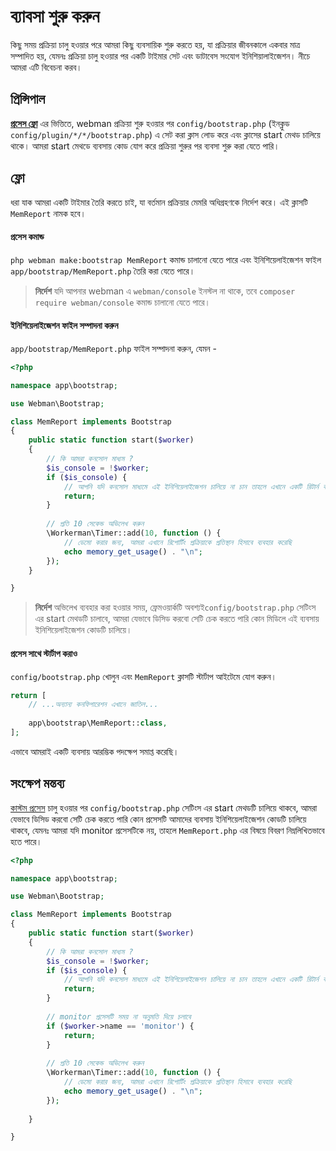 # ব্যাবসা শুরু করুন

কিছু সময় প্রক্রিয়া চালু হওয়ার পরে আমরা কিছু ব্যবসায়িক শুরু করতে হয়, যা প্রক্রিয়ার জীবনকালে একবার মাত্র সম্পাদিত হয়, যেমনঃ প্রক্রিয়া চালু হওয়ার পর একটি টাইমার সেট এবং ডাটাবেস সংযোগ ইনিশিয়ালাইজেশন। নীচে আমরা এটি বিবেচনা করব।

## প্রিন্সিপাল
**[প্রসেস ফ্লো](process.md)** এর ভিত্তিতে, webman প্রক্রিয়া শুরু হওয়ার পর `config/bootstrap.php` (ইনক্লুড `config/plugin/*/*/bootstrap.php`) এ সেট করা ক্লাস লোড করে এবং ক্লাসের start মেথড চালিয়ে থাকে। আমরা start মেথডে ব্যবসায় কোড যোগ করে প্রক্রিয়া শুরুর পর ব্যবসা শুরু করা যেতে পারি।

## ফ্লো
ধরা যাক আমরা একটি টাইমার তৈরি করতে চাই, যা বর্তমান প্রক্রিয়ার মেমরি অধিগ্রহণকে নির্দেশ করে। এই ক্লাসটি `MemReport` নামক হবে।

#### প্রসেস কমান্ড

`php webman make:bootstrap MemReport` কমান্ড চালানো যেতে পারে এবং ইনিশিয়েলাইজেশন ফাইল `app/bootstrap/MemReport.php` তৈরি করা যেতে পারে।

> **নির্দেশ**
> যদি আপনার webman এ `webman/console` ইনস্টল না থাকে, তবে `composer require webman/console` কমান্ড চালানো যেতে পারে।

#### ইনিশিয়েলাইজেশন ফাইল সম্পাদনা করুন
`app/bootstrap/MemReport.php` ফাইল সম্পাদনা করুন, যেমন - 
```php
<?php

namespace app\bootstrap;

use Webman\Bootstrap;

class MemReport implements Bootstrap
{
    public static function start($worker)
    {
        // কি আমরা কনসোল মাধ্যম ? 
        $is_console = !$worker;
        if ($is_console) {
            // আপনি যদি কনসোল মাধ্যমে এই ইনিশিয়েলাইজেশন চালিয়ে না চান তাহলে এখানে একটি রিটার্ন করুন
            return;
        }
        
        // প্রতি 10 সেকেন্ড অভিলেখ করুন
        \Workerman\Timer::add(10, function () {
            // ডেমো করার জন্য, আমরা এখানে রিপোর্টিং প্রক্রিয়াকে প্রতিস্থান হিসাবে ব্যবহার করেছি
            echo memory_get_usage() . "\n";
        });
    }

}
```

> **নির্দেশ**
> অভিলেখ ব্যবহার করা হওয়ার সময়, ফ্রেমওয়ার্কটি অবশ্যই`config/bootstrap.php` সেটিংস এর start মেথডটি চালাবে, আমরা যেভাবে ডিসিড করবো সেটি চেক করতে পারি কোন মিডিলে এই ব্যবসায় ইনিশিয়েলাইজেশন কোডটি চালিয়ে।

#### প্রসেস সাথে স্টার্টাপ করাও
`config/bootstrap.php` খোলুন এবং `MemReport` ক্লাসটি স্টার্টাপ আইটেমে যোগ করুন।
```php
return [
    // ...অন্যান্য কনফিগারেশন এখানে জাতিল...
    
    app\bootstrap\MemReport::class,
];
```

এভাবে আমরাই একটি ব্যবসায় আরম্ভিক পদক্ষেপ সমাপ্ত করেছি।

## সংক্ষেপ মন্তব্য
[কাস্টম প্রসেস](../process.md) চালু হওয়ার পর `config/bootstrap.php` সেটিংস এর start মেথডটি চালিয়ে থাকবে, আমরা যেভাবে ডিসিড করবো সেটি চেক করতে পারি কোন প্রসেসটি আমাদের ব্যবসায় ইনিশিয়েলাইজেশন কোডটি চালিয়ে থাকবে, যেমনঃ আমরা যদি monitor প্রসেসটিকে নয়, তাহলে `MemReport.php` এর বিষয়ে বিবরণ নিম্নলিখিতভাবে হতে পারে।
```php
<?php

namespace app\bootstrap;

use Webman\Bootstrap;

class MemReport implements Bootstrap
{
    public static function start($worker)
    {
        // কি আমরা কনসোল মাধ্যম ? 
        $is_console = !$worker;
        if ($is_console) {
            // আপনি যদি কনসোল মাধ্যমে এই ইনিশিয়েলাইজেশন চালিয়ে না চান তাহলে এখানে একটি রিটার্ন করুন
            return;
        }
        
        // monitor প্রসেসটি সময় না অনুমতি দিয়ে চলাবে
        if ($worker->name == 'monitor') {
            return;
        }
        
        // প্রতি 10 সেকেন্ড অভিলেখ করুন
        \Workerman\Timer::add(10, function () {
            // ডেমো করার জন্য, আমরা এখানে রিপোর্টিং প্রক্রিয়াকে প্রতিস্থান হিসাবে ব্যবহার করেছি
            echo memory_get_usage() . "\n";
        });
        
    }

}
```
